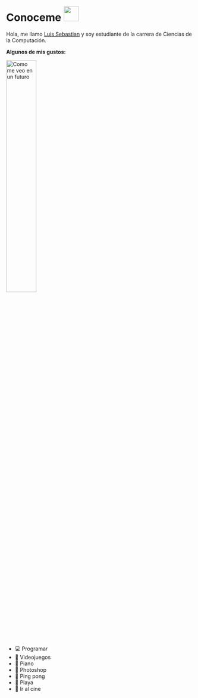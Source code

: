 
# Conoceme <img src="https://media.giphy.com/media/v0dGnTDFgEr68myH0C/giphy.gif?cid=790b7611l40yadxmhzejzwvrjdjv4pmj1goy9f9vvnkbajgq&rid=giphy.gif&ct=s" width="40px">


Hola, me llamo [Luis Sebastian](https://www.instagram.com/luis_sebastian123/?hl=es) y soy estudiante de la carrera de Ciencias de la Computación. 

<!--Gustos-->
**Algunos de mis gustos:**
<!-- TODO-IST:START -->




 <!-- TODO-IST:END -->

<div> 
<img src="https://raw.githubusercontent.com/abhisheknaiidu/abhisheknaiidu/master/code.gif" width="40%" alt="Como me veo en un futuro">
<ul>
    <li>💻 Programar</li>
    <li>👾 Videojuegos</li>
    <li>🎹 Piano</li>
    <li>🌌 Photoshop</li>
    <li>🏓 Ping pong</li>
    <li>🌴 Playa</li>
    <li>🎥 Ir al cine</li>
</ul>
</div>
